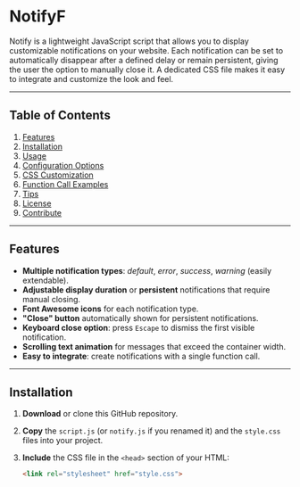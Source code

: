 # NotifyF

Notify is a lightweight JavaScript script that allows you to display customizable notifications on your website. Each notification can be set to automatically disappear after a defined delay or remain persistent, giving the user the option to manually close it. A dedicated CSS file makes it easy to integrate and customize the look and feel.

---

## Table of Contents

1. [Features](#features)  
2. [Installation](#installation)  
3. [Usage](#usage)  
4. [Configuration Options](#configuration-options)  
5. [CSS Customization](#css-customization)  
6. [Function Call Examples](#function-call-examples)  
7. [Tips](#tips)  
8. [License](#license)  
9. [Contribute](#contribute)

---

## Features

- **Multiple notification types**: _default_, _error_, _success_, _warning_ (easily extendable).  
- **Adjustable display duration** or **persistent** notifications that require manual closing.  
- **Font Awesome icons** for each notification type.  
- **"Close" button** automatically shown for persistent notifications.  
- **Keyboard close option**: press `Escape` to dismiss the first visible notification.  
- **Scrolling text animation** for messages that exceed the container width.  
- **Easy to integrate**: create notifications with a single function call.

---

## Installation

1. **Download** or clone this GitHub repository.
2. **Copy** the `script.js` (or `notify.js` if you renamed it) and the `style.css` files into your project.
3. **Include** the CSS file in the `<head>` section of your HTML:

   ```html
   <link rel="stylesheet" href="style.css">
